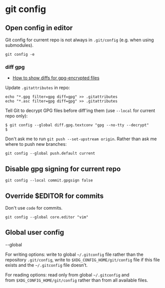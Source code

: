 # git config

## Open config in editor

Git config for current repo is not always in `.git/config` (e.g. when using submodules).

```text
git config -e
```

### diff gpg

- [How to show diffs for gpg-encrypted files](https://gist.github.com/marceloalmeida/e6593b93b388cdf1dbc282dffd424d1b#file-readme-md)

Update `.gitattributes` in repo:

```shell
echo "*.gpg filter=gpg diff=gpg" >> .gitattributes
echo "*.asc filter=gpg diff=gpg" >> .gitattributes
```

Tell Git to decrypt GPG files before diff'ing them (use `--local` for current repo only):

```shell
$ git config --global diff.gpg.textconv "gpg --no-tty --decrypt"
$
```


Don't ask me to run `git push --set-upstream origin`.  Rather than ask me where to push new branches:

```shell
git config --global push.default current
```

## Disable gpg signing for current repo

```
git config --local commit.gpgsign false
```


## Override $EDITOR for commits

Don't use `code` for commits.

```
git config --global core.editor "vim"
```


## Global user config

--global

For writing options: write to global `~/.gitconfig` file rather than the repository `.git/config`, write to `$XDG_CONFIG_HOME/git/config` file if this file exists and the `~/.gitconfig` file doesn’t.

For reading options: read only from global `~/.gitconfig` and from `$XDG_CONFIG_HOME/git/config` rather than from all available files.